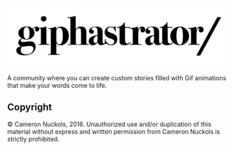 <img src = "./img/giphastrator-logo.png">

<p>A community where you can create custom stories filled with Gif animations that make your words come to life.</p>
<h2>Copyright</h2>
<p>© Cameron Nuckols, 2016. Unauthorized use and/or duplication of this material without express and written permission from Cameron Nuckols is strictly prohibited.</p>
